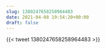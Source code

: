 ```yaml
---
slug: 1380247658258964483
date: 2021-04-08 19:54:20+00:00
draft: false
---
```


{{< tweet 1380247658258964483 >}}
